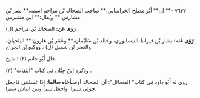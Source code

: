 ٧٦٣٢ -** ل:** أَبُو مصلح الخراساني،** صاحب الضحاك بْن مزاحم اسمه:** نصر بْن مشارس،** ويُقال:** ابن مشيرس.

**رَوَى عَن:** الضحاك بْن مزاحم (ل) .

**رَوَى عَنه:** بشار بْن قيراط النيسابوري، وخالد بْن سُلَيْمان،** وعُمَر بْن هارون:** البلخيان، والنضر بْن شميل (ل) ، ووكيع بْن الجراح.

قال أَبُو حاتم (٢) : شيخ.

وذكره ابنُ حِبَّان في كتاب "الثقات" (٣) .

روى له أَبُو داود فِي كتاب" المسائل": أن الضحاك أوصى**أخاه سالما:** إِذَا غسلتني فاجعل حولي سترا، واجعل بيني وبين الناس سترا.